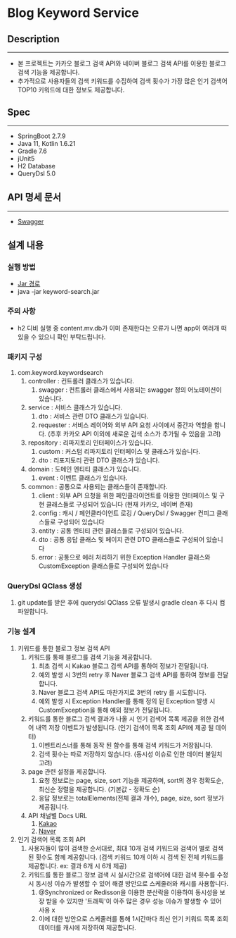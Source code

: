 # Blog Keyword Service

## Description
***
- 본 프로젝트는 카카오 블로그 검색 API와 네이버 블로그 검색 API를 이용한 블로그 검색 기능을 제공합니다.
- 추가적으로 사용자들의 검색 키워드를 수집하여 검색 횟수가 가장 많은 인기 검색어 TOP10 키워드에 대한 정보도 제공합니다. 

## Spec
***
* SpringBoot 2.7.9
* Java 11, Kotlin 1.6.21
* Gradle 7.6
* jUnit5
* H2 Database
* QueryDsl 5.0

## API 명세 문서
***
* [Swagger](http://localhost:8081/swagger-ui/index.html)

## 설계 내용

### 실행 방법
* [Jar 경로](https://github.com/sjparkk/keyword-search/tree/main/output)
* java -jar keyword-search.jar

### 주의 사항
* h2 디비 실행 중 content.mv.db가 이미 존재한다는 오류가 나면 app이 여러개 떠있을 수 있으니 확인 부탁드립니다.

### 패키지 구성
1. com.keyword.keywordsearch
    1. controller : 컨트롤러 클래스가 있습니다. 
        1. swagger : 컨트롤러 클래스에서 사용되는 swagger 정의 어노테이션이 있습니다.
    2. service : 서비스 클래스가 있습니다.
        1. dto : 서비스 관련 DTO 클래스가 있습니다.
        2. requester : 서비스 레이어와 외부 API 요청 사이에서 중간자 역할을 합니다. (추후 카카오 API 이외에 새로운 검색 소스가 추가될 수 있음을 고려)
    3. repository : 리파지토리 인터페이스가 있습니다.
        1. custom : 커스텀 리파지토리 인터페이스 및 클래스가 있습니다.
        2. dto : 리포지토리 관련 DTO 클래스가 있습니다.
    4. domain : 도메인 엔티티 클래스가 있습니다.
        1. event : 이벤트 클래스가 있습니다.
    5. common : 공통으로 사용되는 클래스들이 존재합니다.
        1. client : 외부 API 요청을 위한 페인클라이언트를 이용한 인터페이스 및 구현 클래스들로 구성되어 있습니다 (현재 카카오, 네이버 존재)
        2. config : 캐시 / 페인클라이언트 로깅 / QueryDsl / Swagger 컨피그 클래스들로 구성되어 있습니다
        3. entity : 공통 엔티티 관련 클래스들로 구성되어 있습니다.
        4. dto : 공통 응답 클래스 및 페이지 관련 DTO 클래스들로 구성되어 있습니다
        5. error : 공통으로 에러 처리하기 위한 Exception Handler 클래스와 CustomException 클래스들로 구성되어 있습니다

### QueryDsl QClass 생성
1. git update를 받은 후에 querydsl QClass 오류 발생시 gradle clean 후 다시 컴파일합니다.

### 기능 설계
1. 키워드를 통한 블로그 정보 검색 API
    1. 키워드를 통해 블로그를 검색 기능을 제공합니다.
        1. 최초 검색 시 Kakao 블로그 검색 API를 통하여 정보가 전달됩니다.
        2. 예외 발생 시 3번의 retry 후 Naver 블로그 검색 API를 통하여 정보를 전달합니다.
        3. Naver 블로그 검색 API도 마찬가지로 3번의 retry 를 시도합니다.
        4. 예외 발생 시 Exception Handler를 통해 정의 된 Exception 발생 시 CustomException을 통해 예외 정보가 전달됩니다.
    2. 키워드를 통한 블로그 검색 결과가 나올 시 인기 검색어 목록 제공을 위한 검색어 내역 저장 이벤트가 발생됩니다. (인기 검색어 목록 조회 API에 제공 될 데이터)
        1. 이벤트리스너를 통해 동작 된 함수를 통해 검색 키워드가 저장됩니다.
        2. 검색 횟수는 따로 저장하지 않습니다. (동시성 이슈로 인한 데이터 불일치 고려)
    3. page 관련 설정을 제공합니다.
        1. 요청 정보로는 page, size, sort 기능을 제공하며, sort의 경우 정확도순, 최신순 정렬을 제공합니다. (기본값 - 정확도 순)
        2. 응답 정보로는 totalElements(전체 결과 개수), page, size, sort 정보가 제공됩니다.
    4. API 채널별 Docs URL
        1. [Kakao](https://developers.kakao.com/docs/latest/ko/daum-search/dev-guide#search-blog)
        2. [Naver](https://developers.naver.com/docs/serviceapi/search/blog/blog.md)
2. 인기 검색어 목록 조회 API
    1. 사용자들이 많이 검색한 순서대로, 최대 10개 검색 키워드와 검색어 별로 검색된 횟수도 함께 제공합니다. (검색 키워드 10개 이하 시 검색 된 전체 키워드를 제공합니다. ex: 결과 6개 시 6개 제공)
    2. 키워드를 통한 블로그 정보 검색 시 실시간으로 검색어에 대한 검색 횟수를 수정 시 동시성 이슈가 발생할 수 있어 해결 방안으로 스케줄러와 캐시를 사용합니다.
        1. @Synchronized or Redisson을 이용한 분산락을 이용하여 동시성을 보장 받을 수 있지만 '트래픽'이 아주 많은 경우 성능 이슈가 발생할 수 있어 사용 x
        2. 이에 대한 방안으로 스케줄러를 통해 1시간마다 최신 인기 키워드 목록 조회 데이터를 캐시에 저장하여 제공합니다.
 



